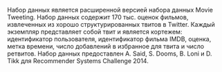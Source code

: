 Набор данных является расширенной версией набора данных Movie Tweeting. Набор данных содержит 170 тыс. оценок фильмов, извлеченных из хорошо структурированных твитов в Twitter. Каждый экземпляр представляет собой твит и является кортежем: идентификатор пользователя, идентификатор фильма IMDB, оценка, метка времени, число добавлений в избранное для твита и число ретвитов. Набор данных предоставлен A. Said, S. Dooms, B. Loni и D. Tikk для Recommender Systems Challenge 2014.

<!---HONumber=July15_HO2-->